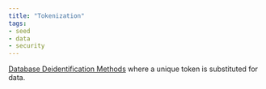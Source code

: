 ```yaml
---
title: "Tokenization"
tags:
- seed
- data
- security
---
```


[Database Deidentification Methods](notes/Database%20Deidentification%20Methods.md) where a unique token is substituted for data.